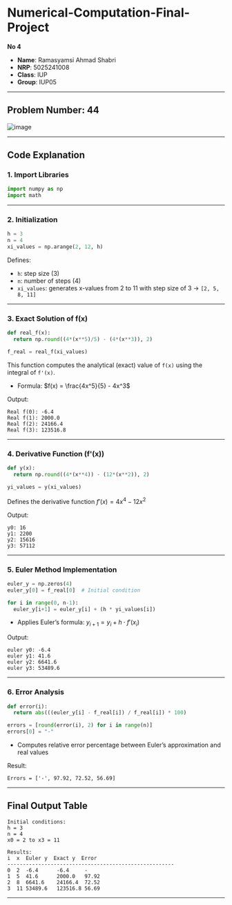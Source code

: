 # Numerical-Computation-Final-Project

**No 4**

* **Name**: Ramasyamsi Ahmad Shabri
* **NRP**: 5025241008
* **Class**: IUP
* **Group**: IUP05

---

## Problem Number: 44

![image](https://github.com/user-attachments/assets/aa651d31-e03b-4f7b-ab1b-dd840ce25a56)

---

## Code Explanation

### 1. **Import Libraries**

```python
import numpy as np
import math
```

---

### 2. **Initialization**

```python
h = 3
n = 4
xi_values = np.arange(2, 12, h)
```

Defines:

* `h`: step size (3)
* `n`: number of steps (4)
* `xi_values`: generates x-values from 2 to 11 with step size of 3 → `[2, 5, 8, 11]`

---

### 3. **Exact Solution of f(x)**

```python
def real_f(x):
  return np.round((4*(x**5)/5) - (4*(x**3)), 2)

f_real = real_f(xi_values)
```

This function computes the analytical (exact) value of `f(x)` using the integral of `f'(x)`.

* Formula: $f(x) = \frac{4x^5}{5} - 4x^3$

Output:

```
Real f(0): -6.4
Real f(1): 2000.0
Real f(2): 24166.4
Real f(3): 123516.8
```

---

### 4. **Derivative Function (f'(x))**

```python
def y(x):
  return np.round((4*(x**4)) - (12*(x**2)), 2)

yi_values = y(xi_values)
```

Defines the derivative function $f'(x) = 4x^4 - 12x^2$

Output:

```
y0: 16
y1: 2200
y2: 15616
y3: 57112
```

---

### 5. **Euler Method Implementation**

```python
euler_y = np.zeros(4)
euler_y[0] = f_real[0]  # Initial condition

for i in range(0, n-1):
  euler_y[i+1] = euler_y[i] + (h * yi_values[i])
```

* Applies Euler’s formula: $y_{i+1} = y_i + h \cdot f'(x_i)$

Output:

```
euler y0: -6.4
euler y1: 41.6
euler y2: 6641.6
euler y3: 53489.6
```

---

### 6. **Error Analysis**

```python
def error(i):
  return abs(((euler_y[i] - f_real[i]) / f_real[i]) * 100)

errors = [round(error(i), 2) for i in range(n)]
errors[0] = "-"
```

* Computes relative error percentage between Euler’s approximation and real values

Result:

```
Errors = ['-', 97.92, 72.52, 56.69]
```

---

## Final Output Table

```
Initial conditions:
h = 3
n = 4
x0 = 2 to x3 = 11

Results:
i  x  Euler y  Exact y  Error
------------------------------------------------------
0  2  -6.4      -6.4     -
1  5  41.6      2000.0   97.92
2  8  6641.6    24166.4  72.52
3  11 53489.6   123516.8 56.69
```

---
